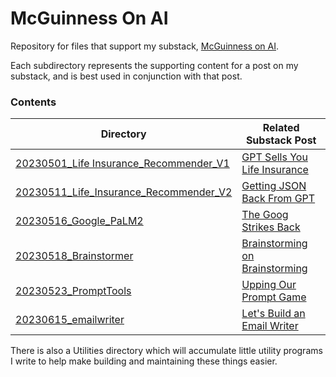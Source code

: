 # McGuinness On AI
Repository for files that support my substack, [McGuinness on AI](https://mcguinnessai.substack.com/about).  

Each subdirectory represents the supporting content for a post on my substack, and is best used in conjunction with that post.



### Contents

| Directory                                                    | Related Substack Post                                        |
| ------------------------------------------------------------ | ------------------------------------------------------------ |
| [20230501_Life Insurance_Recommender_V1](20230501_Life_Insurance_Recommender_V1) | [GPT Sells You Life Insurance](https://mcguinnessai.substack.com/p/gpt-sells-you-life-insurance) |
| [20230511_Life_Insurance_Recommender_V2](20230511_Life_Insurance_Recommender_V2) | [Getting JSON Back From GPT](https://mcguinnessai.substack.com/p/getting-json-back-from-gpt) |
| [20230516_Google_PaLM2](20230516_Google_PaLM2)               | [The Goog Strikes Back](https://mcguinnessai.substack.com/p/the-goog-strikes-back) |
| [20230518_Brainstormer](20230518_Brainstormer)               | [Brainstorming on Brainstorming](https://mcguinnessai.substack.com/p/brainstorming-about-brainstorming) |
| [20230523_PromptTools](20230523_PromptTools)                 | [Upping Our Prompt Game](https://mcguinnessai.substack.com/p/upping-our-prompt-game) |
| [20230615_emailwriter](20230615_emailwriter)                 | [Let's Build an Email Writer](https://mcguinnessai.substack.com/p/lets-build-an-email-writer) |

There is also a Utilities directory which will accumulate little utility programs I write to help make building and maintaining these things easier.
